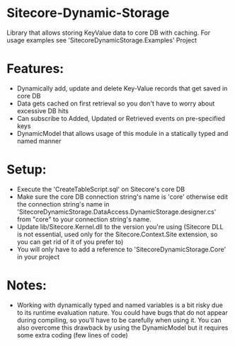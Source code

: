 # Sitecore-Dynamic-Storage
Library that allows storing KeyValue data to core DB with caching.
For usage examples see 'SitecoreDynamicStorage.Examples' Project

# Features:
- Dynamically add, update and delete Key-Value records that get saved in core DB
- Data gets cached on first retrieval so you don't have to worry about excessive DB hits
- Can subscribe to Added, Updated or Retrieved events on pre-specified keys
- DynamicModel that allows usage of this module in a statically typed and named manner

# Setup:
- Execute the 'CreateTableScript.sql' on Sitecore's core DB
- Make sure the core DB connection string's name is 'core' otherwise edit the connection string's name in 'SitecoreDynamicStorage.DataAccess.DynamicStorage.designer.cs' from "core" to your connection string's name.
- Update lib/Sitecore.Kernel.dll to the version you're using (Sitecore DLL is not essential, used only for the Sitecore.Context.Site extension, so you can get rid of it of you prefer to)
- You will only have to add a reference to 'SitecoreDynamicStorage.Core' in your project

# Notes:
- Working with dynamically typed and named variables is a bit risky due to its runtime evaluation nature. You could have bugs that do not appear during compiling, so you'll have to be carefully when using it. You can also overcome this drawback by using the DynamicModel but it requires some extra coding (few lines of code)
